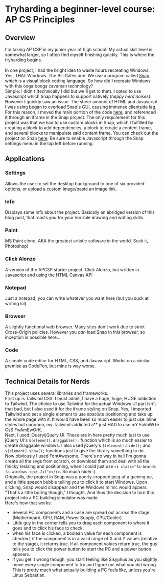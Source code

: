 # Tryharding a beginner-level course: AP CS Principles
## Overview
I'm taking AP CSP in my junior year of high school. My actual skill level is somewhat larger, so I often find myself finishing quickly. This is where the tryharding begins.
<br>
<br>
In one project, I had the bright idea to waste hours recreating Windows. Yes, THAT Windows. The Bill Gates one. We use a program called <a target="_blank" class='underline' href='https://snap.berkeley.edu'>Snap</a> which is a visual block coding language. So how did I recreate Windows with this ooga booga caveman technology? 
<br>
Simple: I didn't (technically I did but we'll get to that). I opted to use Javascript which Snap happens to support natively (*happy nerd noises*). However I quickly saw an issue. The sheer amount of HTML and Javascript I was using began to overload Snap's GUI, causing immense clientside lag. For this reason, I moved the main portion of the code <a target="_blank" class='underline' href='https://gkieran.github.io/schoolstuff/snapwindows/index.html'>here</a>, and referenced it through an iframe in the Snap project. The only requirement for this project was that we had to use custom blocks in Snap, which I fulfilled by creating a block to add dependencies, a block to create a content frame, and several blocks to manipulate said content frame. You can check out the project on Snap <a target="_blank" class='underline' href='https://snap.berkeley.edu/snap/snap.html#present:Username=beanfrog&ProjectName=csp%20choice%20assignment%20%28windows%20clone%29&editMode&noRun'>here</a>. Be sure to enable Javascript through the Snap settings menu in the top left before running.

## Applications
### Settings
Allows the user to set the desktop background to one of six provided options, or upload a custom image/paste an image link.
### Info
Displays some info about the project. Basically an abridged version of this blog post, that roasts you for your horrible drawing and writing skills
### Paint
MS Paint clone, AKA the greatest artistic software in the world. Suck it, Photoshop!
### Click Alonzo
A version of the APCSP starter project, Click Alonzo, but written in Javascript and using the HTML Canvas API
### Notepad
Just a notepad, you can write whatever you want here (but you suck at writing lol)
### Browser
A slightly functional web browser. Many sites don't work due to strict Cross-Origin policies. However you *can* load Snap in this browser, so inception is possible here...
### Code
A simple code editor for HTML, CSS, and Javascript. Works on a similar premise as CodePen, but mine is way worse.


## Technical Details for Nerds

This project uses several libraries and frameworks. 
<br>
First up is Tailwind CSS. I must admit, I have a huge, huge, HUGE addiction to Tailwind. The choice to use Tailwind for the actual Windows UI part isn't that bad, but I also used it for the iframe styling on Snap. Yes, I imported Tailwind and set a single element to use absolute positioning and take up the whole page with it. It would have been so much easier to just use inline styles but noooooo, my Tailwind-addicted a** just HAD to use mY FaVoWiTe CsS FwAmEwOrK.
<br>
Next, I used jQuery/jQuery UI. These are in here pretty much just to use jQuery UI's `$(element).draggable();` function which is so much easier to create draggable windows. I also used jQuery's `$(element).hide();` and `$(element).show();` functions just to give the library something to do.
<br>
Now obviously I used FontAwesome. There's no way in hell I'm gonna create all the svgs from scratch, or download them and deal with all the finicky resizing and positioning, when I could just use ```<i class="fa-brands fa-windows text-2xl"></i>```. So much nicer :)
<br>
Originally, the project in Snap was a poorly-cropped jpeg of a gaming pc, and a little speech bubble telling you to click it to start Windows. Upon clicking, Snap would disappear and the Windows mimic would appear. "That's a little boring though," I thought. And thus the decision to turn this project into a PC building simulator was made.
<br>
Here's how that works:
- Several PC components and a case are spread out across the stage. (Motherboard, GPU, RAM, Power Supply, CPU/Cooler)
- Little guy in the corner tells you to drag each component to where it goes and to click his face to check.
- when his face is clicked, a boolean value for each component is checked, if the component is in a valid range of X and Y values (relative to the stage), it returns true. If all component values return true, the guy tells you to click the power button to start the PC and a power button appears.
- if you get it wrong though, you start feeling like Sisyphus as you slightly move every single component to try and figure out what you did wrong. This is pretty much what actually building a PC feels like, unless you're Linus Sebastian.
